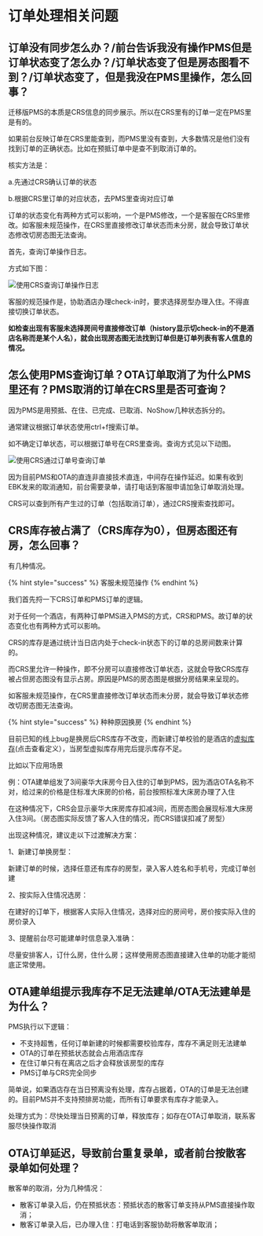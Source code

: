 # 订单处理相关问题

##  订单没有同步怎么办？/前台告诉我没有操作PMS但是订单状态变了怎么办？/订单状态变了但是房态图看不到？/订单状态变了，但是我没在PMS里操作，怎么回事？

迁移版PMS的本质是CRS信息的同步展示。所以在CRS里有的订单一定在PMS里是有的。

如果前台反映订单在CRS里能查到，而PMS里没有查到，大多数情况是他们没有找到订单的正确状态。比如在预抵订单中是查不到取消订单的。

核实方法是：

a.先通过CRS确认订单的状态

b.根据CRS里订单的对应状态，去PMS里查询对应订单

订单的状态变化有两种方式可以影响，一个是PMS修改，一个是客服在CRS里修改。如客服未规范操作，在CRS里直接修改订单状态而未分房，就会导致订单状态修改切房态图无法查询。

首先，查询订单操作日志。

方式如下图：

![&#x4F7F;&#x7528;CRS&#x67E5;&#x8BE2;&#x8BA2;&#x5355;&#x64CD;&#x4F5C;&#x65E5;&#x5FD7;](https://images-cdn.shimo.im/CD65l6Lkt80snKer/20180914_154632.gif)

客服的规范操作是，协助酒店办理check-in时，要求选择房型办理入住。不得直接切换订单状态。

**如检查出现有客服未选择房间号直接修改订单（history显示切check-in的不是酒店名称而是某个人名），就会出现房态图无法找到订单但是订单列表有客人信息的情况。**

## 怎么使用PMS查询订单？OTA订单取消了为什么PMS里还有？PMS取消的订单在CRS里是否可查询？

因为PMS是用预抵、在住、已完成、已取消、NoShow几种状态拆分的。

通常建议根据订单状态使用ctrl+f搜索订单。

如不确定订单状态，可以根据订单号在CRS里查询。查询方式见以下动图。

![&#x4F7F;&#x7528;CRS&#x901A;&#x8FC7;&#x8BA2;&#x5355;&#x53F7;&#x67E5;&#x8BE2;&#x8BA2;&#x5355;](.gitbook/assets/20180914_154632.gif)

因为目前PMS和OTA的直连非直接技术直连，中间存在操作延迟。如果有收到EBK发来的取消通知，前台需要录单，请打电话到客服申请加急订单取消处理。

CRS可以查到所有产生过的订单（包括取消订单），通过CRS搜索查找即可。  


## CRS库存被占满了（CRS库存为0），但房态图还有房，怎么回事？

有几种情况。

{% hint style="success" %}
客服未规范操作
{% endhint %}

我们首先捋一下CRS订单和PMS订单的逻辑。

对于任何一个酒店，有两种订单PMS进入PMS的方式，CRS和PMS。故订单的状态变化也有两种方式可以影响。

CRS的库存是通过统计当日店内处于check-in状态下的订单的总房间数来计算的。

而CRS里允许一种操作，即不分房可以直接修改订单状态，这就会导致CRS库存被占但房态图没有显示占房。原因是PMS的房态图是根据分房结果来呈现的。

如客服未规范操作，在CRS里直接修改订单状态而未分房，就会导致订单状态修改切房态图无法查询。

{% hint style="success" %}
种种原因换房
{% endhint %}

目前已知的线上bug是换房后CRS库存不改变，而新建订单校验的是酒店的[虚拟库存](https://oyo-china-pms-guideline.gitbook.io/taitan/~/edit/drafts/-LNsDEL9wWsM2hfZJEbQ/chan-pin-geng-xin-ri-zhi#kun-cun-ji-suan)\(点击查看定义），当房型虚拟库存用完后提示库存不足。

比如以下应用场景

例：OTA建单组发了3间豪华大床房今日入住的订单到PMS，因为酒店OTA名称不对，给过来的价格是住标准大床房的价格，前台按照标准大床房办理了入住

在这种情况下，CRS会显示豪华大床房库存扣减3间，而房态图会展现标准大床房入住3间。（房态图实际反馈了客人入住的情况，而CRS错误扣减了房型）

出现这种情况，建议走以下过渡解决方案：

1、新建订单换房型：

新建订单的时候，选择任意还有库存的房型，录入客人姓名和手机号，完成订单创建

2、按实际入住情况选房：

在建好的订单下，根据客人实际入住情况，选择对应的房间号，房价按实际入住的房价录入

3、提醒前台尽可能建单时信息录入准确：

尽量安排客人，订什么房，住什么房；这样使用房态图直接建入住单的功能才能彻底正常使用。

## OTA建单组提示我库存不足无法建单/OTA无法建单是为什么？

PMS执行以下逻辑：

* 不支持超售，任何订单新建的时候都需要校验库存，库存不满足则无法建单
* OTA的订单在预抵状态就会占用酒店库存
* 在住订单只有在离店之后才会释放该房型的库存
* PMS订单与CRS完全同步

简单说，如果酒店存在当日预离没有处理，库存占据着，OTA的订单是无法创建的。目前PMS并不支持预排房功能，而所有订单要求有库存才能录入。

处理方式为：尽快处理当日预离的订单，释放库存；如存在OTA订单取消，联系客服尽快操作取消

## OTA订单延迟，导致前台重复录单，或者前台按散客录单如何处理？

散客单的取消，分为几种情况：

* 散客订单录入后，仍在预抵状态：预抵状态的散客订单支持从PMS直接操作取消；
* 散客订单录入后，已办理入住：打电话到客服协助将散客单取消；

